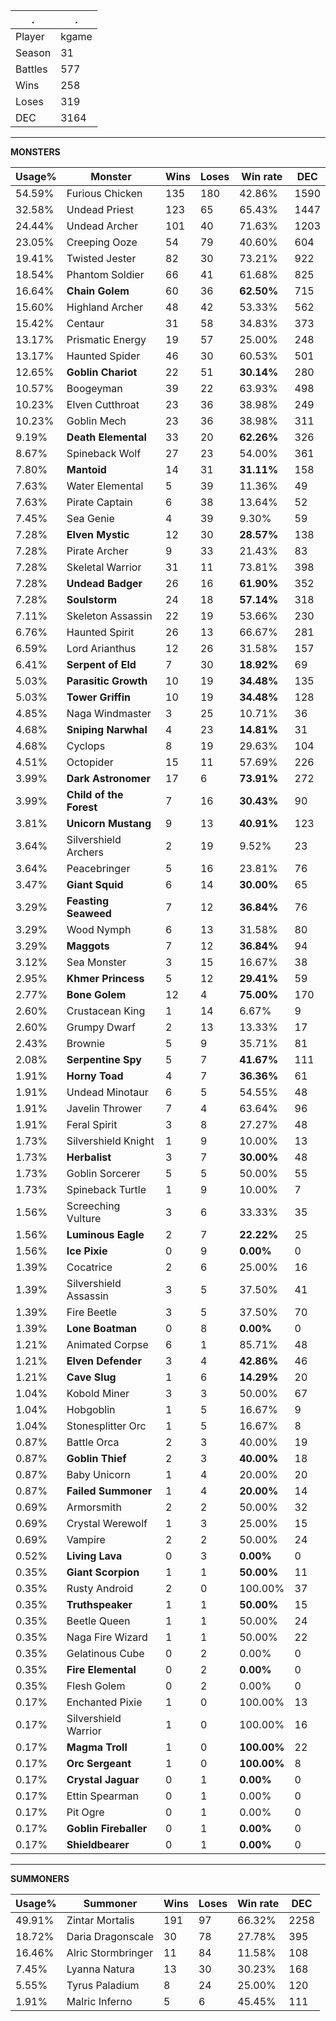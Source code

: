 .|.
|-|-
Player|kgame
Season|31
Battles|577
Wins|258
Loses|319
DEC|3164

---
**MONSTERS**

Usage%|Monster|Wins|Loses|Win rate|DEC|
-|-|-|-|-|-|
54.59%|Furious Chicken|135|180|42.86%|1590|
32.58%|Undead Priest|123|65|65.43%|1447|
24.44%|Undead Archer|101|40|71.63%|1203|
23.05%|Creeping Ooze|54|79|40.60%|604|
19.41%|Twisted Jester|82|30|73.21%|922|
18.54%|Phantom Soldier|66|41|61.68%|825|
16.64%|**Chain Golem**|60|36|**62.50%**|715|
15.60%|Highland Archer|48|42|53.33%|562|
15.42%|Centaur|31|58|34.83%|373|
13.17%|Prismatic Energy|19|57|25.00%|248|
13.17%|Haunted Spider|46|30|60.53%|501|
12.65%|**Goblin Chariot**|22|51|**30.14%**|280|
10.57%|Boogeyman|39|22|63.93%|498|
10.23%|Elven Cutthroat|23|36|38.98%|249|
10.23%|Goblin Mech|23|36|38.98%|311|
9.19%|**Death Elemental**|33|20|**62.26%**|326|
8.67%|Spineback Wolf|27|23|54.00%|361|
7.80%|**Mantoid**|14|31|**31.11%**|158|
7.63%|Water Elemental|5|39|11.36%|49|
7.63%|Pirate Captain|6|38|13.64%|52|
7.45%|Sea Genie|4|39|9.30%|59|
7.28%|**Elven Mystic**|12|30|**28.57%**|138|
7.28%|Pirate Archer|9|33|21.43%|83|
7.28%|Skeletal Warrior|31|11|73.81%|398|
7.28%|**Undead Badger**|26|16|**61.90%**|352|
7.28%|**Soulstorm**|24|18|**57.14%**|318|
7.11%|Skeleton Assassin|22|19|53.66%|230|
6.76%|Haunted Spirit|26|13|66.67%|281|
6.59%|Lord Arianthus|12|26|31.58%|157|
6.41%|**Serpent of Eld**|7|30|**18.92%**|69|
5.03%|**Parasitic Growth**|10|19|**34.48%**|135|
5.03%|**Tower Griffin**|10|19|**34.48%**|128|
4.85%|Naga Windmaster|3|25|10.71%|36|
4.68%|**Sniping Narwhal**|4|23|**14.81%**|31|
4.68%|Cyclops|8|19|29.63%|104|
4.51%|Octopider|15|11|57.69%|226|
3.99%|**Dark Astronomer**|17|6|**73.91%**|272|
3.99%|**Child of the Forest**|7|16|**30.43%**|90|
3.81%|**Unicorn Mustang**|9|13|**40.91%**|123|
3.64%|Silvershield Archers|2|19|9.52%|23|
3.64%|Peacebringer|5|16|23.81%|76|
3.47%|**Giant Squid**|6|14|**30.00%**|65|
3.29%|**Feasting Seaweed**|7|12|**36.84%**|76|
3.29%|Wood Nymph|6|13|31.58%|80|
3.29%|**Maggots**|7|12|**36.84%**|94|
3.12%|Sea Monster|3|15|16.67%|38|
2.95%|**Khmer Princess**|5|12|**29.41%**|59|
2.77%|**Bone Golem**|12|4|**75.00%**|170|
2.60%|Crustacean King|1|14|6.67%|9|
2.60%|Grumpy Dwarf|2|13|13.33%|17|
2.43%|Brownie|5|9|35.71%|81|
2.08%|**Serpentine Spy**|5|7|**41.67%**|111|
1.91%|**Horny Toad**|4|7|**36.36%**|61|
1.91%|Undead Minotaur|6|5|54.55%|48|
1.91%|Javelin Thrower|7|4|63.64%|96|
1.91%|Feral Spirit|3|8|27.27%|48|
1.73%|Silvershield Knight|1|9|10.00%|13|
1.73%|**Herbalist**|3|7|**30.00%**|48|
1.73%|Goblin Sorcerer|5|5|50.00%|55|
1.73%|Spineback Turtle|1|9|10.00%|7|
1.56%|Screeching Vulture|3|6|33.33%|35|
1.56%|**Luminous Eagle**|2|7|**22.22%**|25|
1.56%|**Ice Pixie**|0|9|**0.00%**|0|
1.39%|Cocatrice|2|6|25.00%|16|
1.39%|Silvershield Assassin|3|5|37.50%|41|
1.39%|Fire Beetle|3|5|37.50%|70|
1.39%|**Lone Boatman**|0|8|**0.00%**|0|
1.21%|Animated Corpse|6|1|85.71%|48|
1.21%|**Elven Defender**|3|4|**42.86%**|46|
1.21%|**Cave Slug**|1|6|**14.29%**|20|
1.04%|Kobold Miner|3|3|50.00%|67|
1.04%|Hobgoblin|1|5|16.67%|9|
1.04%|Stonesplitter Orc|1|5|16.67%|8|
0.87%|Battle Orca|2|3|40.00%|19|
0.87%|**Goblin Thief**|2|3|**40.00%**|18|
0.87%|Baby Unicorn|1|4|20.00%|20|
0.87%|**Failed Summoner**|1|4|**20.00%**|14|
0.69%|Armorsmith|2|2|50.00%|32|
0.69%|Crystal Werewolf|1|3|25.00%|15|
0.69%|Vampire|2|2|50.00%|24|
0.52%|**Living Lava**|0|3|**0.00%**|0|
0.35%|**Giant Scorpion**|1|1|**50.00%**|11|
0.35%|Rusty Android|2|0|100.00%|37|
0.35%|**Truthspeaker**|1|1|**50.00%**|15|
0.35%|Beetle Queen|1|1|50.00%|24|
0.35%|Naga Fire Wizard|1|1|50.00%|22|
0.35%|Gelatinous Cube|0|2|0.00%|0|
0.35%|**Fire Elemental**|0|2|**0.00%**|0|
0.35%|Flesh Golem|0|2|0.00%|0|
0.17%|Enchanted Pixie|1|0|100.00%|13|
0.17%|Silvershield Warrior|1|0|100.00%|16|
0.17%|**Magma Troll**|1|0|**100.00%**|22|
0.17%|**Orc Sergeant**|1|0|**100.00%**|8|
0.17%|**Crystal Jaguar**|0|1|**0.00%**|0|
0.17%|Ettin Spearman|0|1|0.00%|0|
0.17%|Pit Ogre|0|1|0.00%|0|
0.17%|**Goblin Fireballer**|0|1|**0.00%**|0|
0.17%|**Shieldbearer**|0|1|**0.00%**|0|

---
**SUMMONERS**

Usage%|Summoner|Wins|Loses|Win rate|DEC|
-|-|-|-|-|-|
49.91%|Zintar Mortalis|191|97|66.32%|2258|
18.72%|Daria Dragonscale|30|78|27.78%|395|
16.46%|Alric Stormbringer|11|84|11.58%|108|
7.45%|Lyanna Natura|13|30|30.23%|168|
5.55%|Tyrus Paladium|8|24|25.00%|120|
1.91%|Malric Inferno|5|6|45.45%|111|
